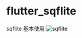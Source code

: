 # flutter_sqflite
sqflite 基本使用
![sqflite](https://github.com/user-attachments/assets/b6fa3c5e-a0fd-4958-85b4-aa1ba1d9dcb1)
